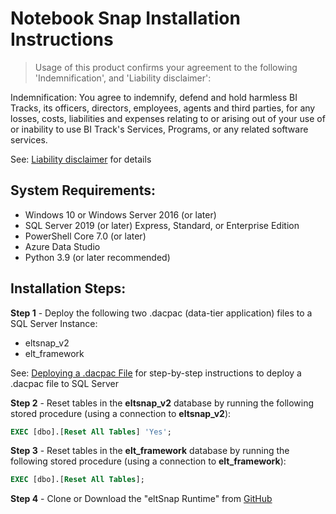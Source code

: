 # Notebook Snap Installation Instructions

> Usage of this product confirms your agreement to the following 'Indemnification', and 'Liability disclaimer':

Indemnification: You agree to indemnify, defend and hold harmless BI Tracks, its officers, directors, employees, agents and third parties, for any losses, costs, liabilities and expenses relating to or arising out of your use of or inability to use BI Track's Services, Programs, or any related software services.

See: [Liability disclaimer](liability_disclaimer.md) for details

## System Requirements:
- Windows 10 or Windows Server 2016 (or later)
- SQL Server 2019 (or later) Express, Standard, or Enterprise Edition
- PowerShell Core 7.0 (or later)
- Azure Data Studio
- Python 3.9 (or later recommended)

## Installation Steps:
**Step 1** - Deploy the following two .dacpac (data-tier application) files to a SQL Server Instance:
- eltsnap_v2
- elt_framework

See: [Deploying a .dacpac File](dacpac_deploy.md) for step-by-step instructions to deploy a .dacpac file to SQL Server

**Step 2** - Reset tables in the **eltsnap_v2** database by running the following stored procedure (using a connection to **eltsnap_v2**):

``` sql
EXEC [dbo].[Reset All Tables] 'Yes';
```

**Step 3** - Reset tables in the **elt_framework** database by running the following stored procedure (using a connection to **elt_framework**):

``` sql
EXEC [dbo].[Reset All Tables];
```

**Step 4** - Clone or Download the "eltSnap Runtime" from [GitHub](https://github.com/Jim-BITracks/eltsnap_runtime)